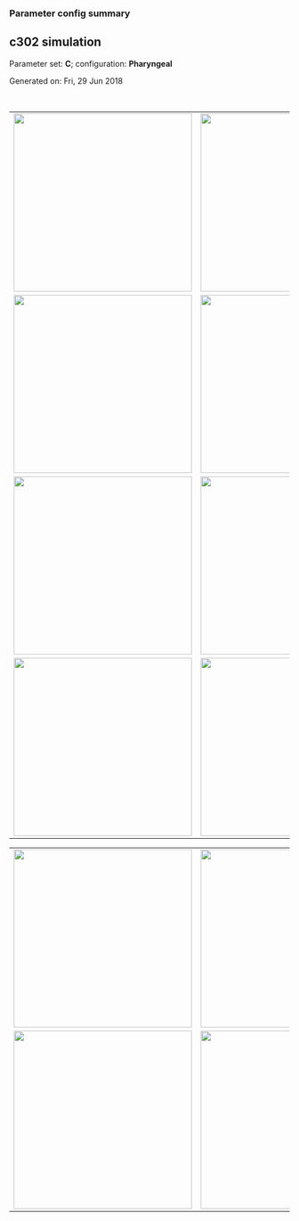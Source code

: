 ### Parameter config summary 
<h2>c302 simulation</h2>
<p>Parameter set: <b>C</b>; configuration: <b>Pharyngeal</b></p>
<p>Generated on: Fri, 29 Jun 2018</p><br/>
<table>

<tr>
  <td><a href="images/neurons_C_Pharyngeal.png"><img alt=" " src="images/neurons_C_Pharyngeal.png" height="320"/></a></td>
  <td><a href="images/traces_neuron_Pharyngeal_C.png"><img alt=" " src="images/traces_neuron_Pharyngeal_C.png" height="320"/></a></td>
</tr>

<tr>
  <td><a href="images/neuron_activity_C_Pharyngeal.png"><img alt=" " src="images/neuron_activity_C_Pharyngeal.png" height="320"/></a></td>
  <td><a href="images/traces_neuron_activity_Pharyngeal_C.png"><img alt=" " src="images/traces_neuron_activity_Pharyngeal_C.png" height="320"/></a></td>
</tr>

<tr>
  <td><a href="images/muscles_C_Pharyngeal.png"><img alt=" " src="images/muscles_C_Pharyngeal.png" height="320"/></a></td>
  <td><a href="images/traces_muscles_Pharyngeal_C.png"><img alt=" " src="images/traces_muscles_Pharyngeal_C.png" height="320"/></a></td>
</tr>

<tr>
  <td><a href="images/muscle_activity_C_Pharyngeal.png"><img alt=" " src="images/muscle_activity_C_Pharyngeal.png" height="320"/></a></td>
  <td><a href="images/traces_muscles_activity_Pharyngeal_C.png"><img alt=" " src="images/traces_muscles_activity_Pharyngeal_C.png" height="320"/></a></td>
</tr>
</table>
<table>

<tr><td><a href="images/c302_C_Pharyngeal_exc_to_neurons.png"><img alt=" " src="images/c302_C_Pharyngeal_exc_to_neurons.png" height="320"/></a></td>

  <td><a href="images/c302_C_Pharyngeal_inh_to_neurons.png"><img alt=" " src="images/c302_C_Pharyngeal_inh_to_neurons.png" height="320"/></a></td>

  <td><a href="images/c302_C_Pharyngeal_elec_neurons_neurons.png"><img alt=" " src="images/c302_C_Pharyngeal_elec_neurons_neurons.png" height="320"/></a></td></tr>

<tr><td><a href="images/c302_C_Pharyngeal_exc_to_muscles.png"><img alt=" " src="images/c302_C_Pharyngeal_exc_to_muscles.png" height="320"/></a></td>

  <td><a href="images/c302_C_Pharyngeal_inh_to_muscles.png"><img alt=" " src="images/c302_C_Pharyngeal_inh_to_muscles.png" height="320"/></a></td></tr>
</table>
